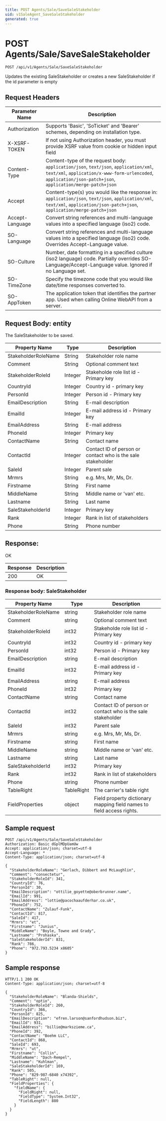 ```yaml
---
title: POST Agents/Sale/SaveSaleStakeholder
uid: v1SaleAgent_SaveSaleStakeholder
generated: true
---
```


# POST Agents/Sale/SaveSaleStakeholder

```http
POST /api/v1/Agents/Sale/SaveSaleStakeholder
```

Updates the existing SaleStakeholder or creates a new SaleStakeholder if the id parameter is empty








## Request Headers

| Parameter Name | Description |
|----------------|-------------|
| Authorization  | Supports 'Basic', 'SoTicket' and 'Bearer' schemes, depending on installation type. |
| X-XSRF-TOKEN   | If not using Authorization header, you must provide XSRF value from cookie or hidden input field |
| Content-Type | Content-type of the request body: `application/json`, `text/json`, `application/xml`, `text/xml`, `application/x-www-form-urlencoded`, `application/json-patch+json`, `application/merge-patch+json` |
| Accept         | Content-type(s) you would like the response in: `application/json`, `text/json`, `application/xml`, `text/xml`, `application/json-patch+json`, `application/merge-patch+json` |
| Accept-Language | Convert string references and multi-language values into a specified language (iso2) code. |
| SO-Language | Convert string references and multi-language values into a specified language (iso2) code. Overrides Accept-Language value. |
| SO-Culture | Number, date formatting in a specified culture (iso2 language) code. Partially overrides SO-Language/Accept-Language value. Ignored if no Language set. |
| SO-TimeZone | Specify the timezone code that you would like date/time responses converted to. |
| SO-AppToken | The application token that identifies the partner app. Used when calling Online WebAPI from a server. |

## Request Body: entity 

The SaleStakeholder to be saved. 

| Property Name | Type |  Description |
|----------------|------|--------------|
| StakeholderRoleName | String | Stakeholder role name |
| Comment | String | Optional comment text |
| StakeholderRoleId | Integer | Stakeholde role list id - Primary key |
| CountryId | Integer | Country id - primary key |
| PersonId | Integer | Person id - Primary key |
| EmailDescription | String | E-mail description |
| EmailId | Integer | E-mail address id - Primary key |
| EmailAddress | String | E-mail address |
| PhoneId | Integer | Primary key |
| ContactName | String | Contact name |
| ContactId | Integer | Contact ID of person or contact who is the sale stakeholder |
| SaleId | Integer | Parent sale |
| Mrmrs | String | e.g. Mrs, Mr, Ms, Dr. |
| Firstname | String | First name |
| MiddleName | String | Middle name or 'van' etc. |
| Lastname | String | Last name |
| SaleStakeholderId | Integer | Primary key |
| Rank | Integer | Rank in list of stakeholders |
| Phone | String | Phone number |

## Response:

OK

| Response | Description |
|----------------|-------------|
| 200 | OK |

### Response body: SaleStakeholder

| Property Name | Type |  Description |
|----------------|------|--------------|
| StakeholderRoleName | string | Stakeholder role name |
| Comment | string | Optional comment text |
| StakeholderRoleId | int32 | Stakeholde role list id - Primary key |
| CountryId | int32 | Country id - primary key |
| PersonId | int32 | Person id - Primary key |
| EmailDescription | string | E-mail description |
| EmailId | int32 | E-mail address id - Primary key |
| EmailAddress | string | E-mail address |
| PhoneId | int32 | Primary key |
| ContactName | string | Contact name |
| ContactId | int32 | Contact ID of person or contact who is the sale stakeholder |
| SaleId | int32 | Parent sale |
| Mrmrs | string | e.g. Mrs, Mr, Ms, Dr. |
| Firstname | string | First name |
| MiddleName | string | Middle name or 'van' etc. |
| Lastname | string | Last name |
| SaleStakeholderId | int32 | Primary key |
| Rank | int32 | Rank in list of stakeholders |
| Phone | string | Phone number |
| TableRight | TableRight | The carrier's table right |
| FieldProperties | object | Field property dictionary mapping field names to field access rights. |

## Sample request

```http!
POST /api/v1/Agents/Sale/SaveSaleStakeholder
Authorization: Basic dGplMDpUamUw
Accept: application/json; charset=utf-8
Accept-Language: *
Content-Type: application/json; charset=utf-8

{
  "StakeholderRoleName": "Gerlach, Dibbert and McLaughlin",
  "Comment": "consectetur",
  "StakeholderRoleId": 341,
  "CountryId": 76,
  "PersonId": 30,
  "EmailDescription": "ottilie_goyette@oberbrunner.name",
  "EmailId": 991,
  "EmailAddress": "lottie@pacochaaufderhar.co.uk",
  "PhoneId": 752,
  "ContactName": "Zulauf-Funk",
  "ContactId": 817,
  "SaleId": 417,
  "Mrmrs": "et",
  "Firstname": "Junius",
  "MiddleName": "Boyle, Towne and Grady",
  "Lastname": "Prohaska",
  "SaleStakeholderId": 831,
  "Rank": 786,
  "Phone": "972.793.5234 x8605"
}
```

## Sample response

```http_
HTTP/1.1 200 OK
Content-Type: application/json; charset=utf-8

{
  "StakeholderRoleName": "Blanda-Shields",
  "Comment": "optio",
  "StakeholderRoleId": 260,
  "CountryId": 366,
  "PersonId": 825,
  "EmailDescription": "efren.larson@sanfordhudson.biz",
  "EmailId": 931,
  "EmailAddress": "billie@markszieme.ca",
  "PhoneId": 392,
  "ContactName": "Boehm LLC",
  "ContactId": 868,
  "SaleId": 693,
  "Mrmrs": "ut",
  "Firstname": "Collin",
  "MiddleName": "Dach-Rempel",
  "Lastname": "Kuhlman",
  "SaleStakeholderId": 169,
  "Rank": 505,
  "Phone": "829-987-6840 x74392",
  "TableRight": null,
  "FieldProperties": {
    "fieldName": {
      "FieldRight": null,
      "FieldType": "System.Int32",
      "FieldLength": 880
    }
  }
}
```